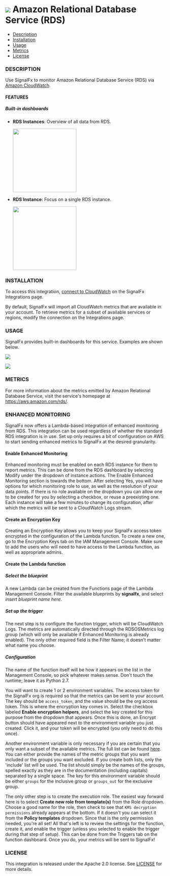 # ![](./img/integration_awsrds.png) Amazon Relational Database Service (RDS)

- [Description](#description)
- [Installation](#installation)
- [Usage](#usage)
- [Metrics](#metrics)
- [License](#license)

### DESCRIPTION

Use SignalFx to monitor Amazon Relational Database Service (RDS) via [Amazon CloudWatch](https://github.com/signalfx/integrations/tree/master/aws)[](sfx_link:aws). 

#### FEATURES

##### Built-in dashboards

- **RDS Instances**: Overview of all data from RDS.
  
  [<img src='./img/dashboard_rds_instances.png' width=200px>](./img/dashboard_rds_instances.png)

- **RDS Instance**: Focus on a single RDS instance.
  
  [<img src='./img/dashboard_rds_instance.png' width=200px>](./img/dashboard_rds_instance.png)

### INSTALLATION

To access this integration, [connect to CloudWatch](https://github.com/signalfx/integrations/tree/master/aws)[](sfx_link:aws) on the SignalFx Integrations page. 

By default, SignalFx will import all CloudWatch metrics that are available in your account. To retrieve metrics for a subset of available services or regions, modify the connection on the Integrations page. 

### USAGE

SignalFx provides built-in dashboards for this service. Examples are shown below. 

![](./img/dashboard_rds_instances.png)

![](./img/dashboard_rds_instance.png)

### METRICS

For more information about the metrics emitted by Amazon Relational Database Service, visit the service's homepage at https://aws.amazon.com/rds/.

### ENHANCED MONITORING

SignalFx now offers a Lambda-based integration of enhanced monitoring from RDS.
This integration can be used regardless of whether the standard RDS integration
is in use. Set up only requires a bit of configuration on AWS to start sending
enhanced metrics to SignalFx at the desired granularity.

#### Enable Enhanced Monitoring

Enhanced monitoring must be enabled on each RDS instance for them to report
metrics. This can be done from the RDS dashboard by selecting Modify under the
dropdown of instance actions. The Enable Enhanced Monitoring section is towards
the bottom. After selecting Yes, you will have options for which monitoring
role to use, as well as the resolution of your data points. If there is no role
available on the dropdown you can allow one to be created for you by selecting
a checkbox, or reuse a preexisting one. Each instance will take a few minutes
to change its configuration, after which the metrics will be sent to a
CloudWatch Logs stream.

#### Create an Encryption Key

Creating an Encryption Key allows you to keep your SignalFx access token
encrypted in the configuration of the Lambda function. To create a new one, go
to the Encryption Keys tab on the IAM Management Console. Make sure to add the
users who will need to have access to the Lambda function, as well as
appropriate admins.

#### Create the Lambda function

##### Select the blueprint

A new Lambda can be created from the Functions page of the Lambda Management
Console. Filter the available blueprints by **signalfx**, and select *insert
blueprint name here*.

##### Set up the trigger

The next step is to configure the function trigger, which will be CloudWatch
Logs. The metrics are automatically directed through the RDSOSMetrics log
group (which will only be available if Enhanced Monitoring is already enabled).
The only other required field is the Filter Name; it doesn't matter what name
you choose.

##### Configuration

The name of the function itself will be how it appears on the list in the
Management Console, so pick whatever makes sense. Don't touch the runtime;
leave it as Python 2.7.

You will want to create 1 or 2 environment variables. The access token for the
SignalFx org is required so that the metrics can be sent to your account. The
key should be `access_token`, and the value should be the org access token.
This is where the encryption key comes in. Select the checkbox labeled **Enable
encryption helpers**, and select the key created for this purpose from the
dropdown that appears. Once this is done, an Encrypt button should have
appeared next to the environment variable you just created. Click it, and your
token will be encrypted (you only need to do this once).

Another environment variable is only necessary if you are certain that you only
want a subset of the available metrics. The full list can be found
[here](http://docs.aws.amazon.com/AmazonRDS/latest/UserGuide/USER_Monitoring.OS.html).
You can either provide the names of the metric groups that you want included or
the groups you want excluded. If you create both lists, only the 'include' list
will be used. The list should simply be the names of the groups, spelled
exactly as they are in the documentation (including capitals) separated by a
single space. The key for this environment variable should be either `groups`
for the inclusive group or `groups_out` for the exclusive group.

The only other step is to create the execution role. The easiest way forward
here is to select **Create new role from template(s)** from the Role dropdown.
Choose a good name for the role, then check to see that `KMS decryption
permissions` already appears at the bottom. If it doesn't you can select it
from the **Policy templates** dropdown. Since that is the only permission
needed, you're all set! All that's left is to review the settings for the
function, create it, and enable the trigger (unless you selected to enable the
trigger during that step of setup). This can be done from the Triggers tab on
the function dashboard. Once you do, your metrics will be sent to SignalFx!

  
### LICENSE

This integration is released under the Apache 2.0 license. See [LICENSE](./LICENSE) for more details.
